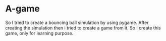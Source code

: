 # A-game
So I tried to create a bouncing ball simulation by using pygame. 
After creating the simulation then i tried to create a game from it. 
So I create this game, only for learning purpose. 
